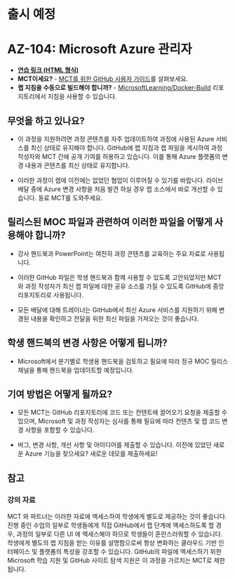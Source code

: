 ﻿# 출시 예정
# AZ-104: Microsoft Azure 관리자

- **[연습 링크 (HTML 형식)](https://microsoftlearning.github.io/AZ-104-MicrosoftAzureAdministrator/)**
- **MCT이세요?** - [MCT를 위한 GitHub 사용자 가이드](https://microsoftlearning.github.io/MCT-User-Guide-KO/)를 살펴보세요.
- **랩 지침을 수동으로 빌드해야 합니까?** - [MicrosoftLearning/Docker-Build](https://github.com/MicrosoftLearning/Docker-Build) 리포지토리에서 지침을 사용할 수 있습니다.

## 무엇을 하고 있나요?

- 이 과정을 지원하려면 과정 콘텐츠를 자주 업데이트하여 과정에 사용된 Azure 서비스를 최신 상태로 유지해야 합니다. GitHub에 랩 지침과 랩 파일을 게시하여 과정 작성자와 MCT 간에 공개 기여를 허용하고 있습니다. 이를 통해 Azure 플랫폼의 변경 내용과 콘텐츠를 최신 상태로 유지합니다.

- 이러한 과정이 랩에 이전에는 없었던 협업이 이루어질 수 있기를 바랍니다. 라이브 배달 중에 Azure 변경 사항을 처음 발견 하실 경우 랩 소스에서 바로 개선할 수 있습니다. 동료 MCT를 도와주세요.

## 릴리스된 MOC 파일과 관련하여 이러한 파일을 어떻게 사용해야 합니까?

- 강사 핸드북과 PowerPoint는 여전히 과정 콘텐츠를 교육하는 주요 자료로 사용됩니다.

- 이러한 GitHub 파일은 학생 핸드북과 함께 사용할 수 있도록 고안되었지만 MCT 와 과정 작성자가 최신 랩 파일에 대한 공유 소스를 가질 수 있도록 GitHub에 중앙 리포지토리로 사용됩니다.

- 모든 배달에 대해 트레이너는 GitHub에서 최신 Azure 서비스를 지원하기 위해 변경된 내용을 확인하고 전달을 위한 최신 파일을 가져오는 것이 좋습니다.

## 학생 핸드북의 변경 사항은 어떻게 됩니까?

- Microsoft에서 분기별로 학생용 핸드북을 검토하고 필요에 따라 정규 MOC 릴리스 채널을 통해 핸드북을 업데이트할 예정입니다.

## 기여 방법은 어떻게 될까요?

- 모든 MCT는 GitHub 리포지토리에 코드 또는 컨텐트에 끌어오기 요청을 제출할 수 있으며, Microsoft 및 과정 작성자는 심사를 통해 필요에 따라 컨텐츠 및 랩 코드 변경 사항을 포함할 수 있습니다.

- 버그, 변경 사항, 개선 사항 및 아이디어를 제출할 수 있습니다. 이전에 있었던 새로운 Azure 기능을 찾으세요? 새로운 데모를 제출하세요!

## 참고

### 강의 자료

MCT 와 파트너는 이러한 자료에 액세스하여 학생에게 별도로 제공하는 것이 좋습니다. 진행 중인 수업의 일부로 학생들에게 직접 GitHub에서 랩 단계에 액세스하도록 할 경우, 과정의 일부로 다른 UI 에 액세스해야 하므로 학생들이 혼란스러워할 수 있습니다. 학생에게 별도의 랩 지침을 받는 이유를 설명함으로써 항상 변화하는 클라우드 기반 인터페이스 및 플랫폼의 특성을 강조할 수 있습니다. GitHub의 파일에 액세스하기 위한 Microsoft 학습 지원 및 GitHub 사이트 탐색 지원은 이 과정을 가르치는 MCT로 제한됩니다.
